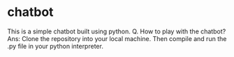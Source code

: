 # chatbot

This is a simple chatbot built using python.
Q. How to play with the chatbot?
Ans: Clone the repository into your local machine. Then compile and run the .py file in your python interpreter.
